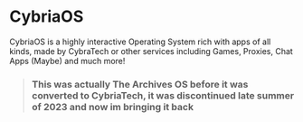 # CybriaOS

CybriaOS is a highly interactive Operating System rich with apps of all kinds, made by CybraTech or other services including Games, Proxies, Chat Apps (Maybe) and much more!

> ### This was actually The Archives OS before it was converted to CybriaTech, it was discontinued late summer of 2023 and now im bringing it back
